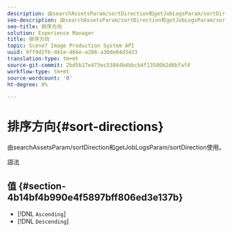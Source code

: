```yaml
---
description: 由searchAssetsParam/sortDirection和getJobLogsParam/sortDirection使用。
seo-description: 由searchAssetsParam/sortDirection和getJobLogsParam/sortDirection使用。
seo-title: 排序方向
solution: Experience Manager
title: 排序方向
topic: Scene7 Image Production System API
uuid: 9ff9d2f6-d41e-466e-a208-a30de04d3433
translation-type: tm+mt
source-git-commit: 2bd5b17e473ec53844b4bbcb4f13580b2d6bfaf4
workflow-type: tm+mt
source-wordcount: '0'
ht-degree: 0%

---
```



# 排序方向{#sort-directions}

由searchAssetsParam/sortDirection和getJobLogsParam/sortDirection使用。

語法

## 值 {#section-4b14bf4b990e4f5897bff806ed3e137b}

* [!DNL `Ascending`]
* [!DNL `Descending`]

